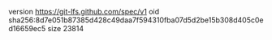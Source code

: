 version https://git-lfs.github.com/spec/v1
oid sha256:8d7e051b87385d428c49daa7f594310fba07d5d2be15b308d405c0ed16659ec5
size 23814
